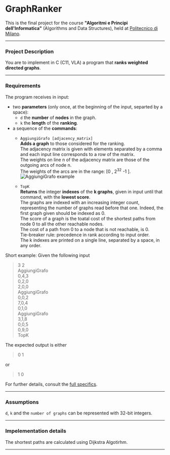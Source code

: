 # GraphRanker

This is the final project for the course **"Algoritmi e Principi dell'Informatica"** (Algorithms and Data Structures), held at [Politecnico di Milano](https://www.polimi.it/).

---

### Project Description

You are to implement in C (C11, VLA) a program that **ranks weighted directed graphs**.

---

### Requirements

The program receives in input:
- two **parameters** (only once, at the beginning of the input, separted by a space):
    - `d` the **number** of **nodes** in the graph.
    - `k` the **length** of the **ranking**.
- a sequence of the **commands**:
    - `AggiungiGrafo [adjacency_matrix]` \
      **Adds a graph** to those considered for the ranking.\
      The adjacency matrix is given with elements separated by a comma and each input line corresponds to a row of the matrix.\
      The weights on line n of the adjacency matrix are those of the outgoing arcs of node n.\
      The weights of the arcs are in the range: \[0 , 2<sup>32</sup> -1 \].\
      ![AggiungiGrafo example]([http://url/to/img.png](https://github.com/AlbertoPanzanini/GraphRanker/blob/main/GraphExample.png))
      
    - `TopK` \
      **Returns** the integer **indexes** of the **k graphs**, given in input until that command, with the **lowest score**.\
      The graphs are indexed with an increasing integer count, representing the number of graphs read before that one. Indeed, the first graph given should be indexed as 0.\
      The score of a graph is the toatal cost of the shortest paths from node 0 to all the other reachable nodes.\
      The cost of a path from 0 to a node that is not reachable, is 0.\
      Tie-breaker rule: precedence in rank according to input order.\
      The k indexes are printed on a single line, separated by a space, in any order.

Short example:
Given the following input

>3 2\
>AggiungiGrafo\
>0,4,3\
>0,2,0\
>2,0,0\
>AggiungiGrafo\
>0,0,2\
>7,0,4\
>0,1,0\
>AggiungiGrafo\
>3,1,8\
>0,0,5\
>0,9,0\
>TopK

The expected output is either

> 0 1

or

> 1 0

For further details, consult the [full specifics](https://github.com/AlbertoPanzanini/GraphRanker/blob/main/ProvaFinale2021.pdf).

---

### Assumptions

`d`, `k` and the `number of graphs` can be represented with 32-bit integers.

---

### Impelementation details

The shortest paths are calculated using Dijkstra Algotirhm.

---
